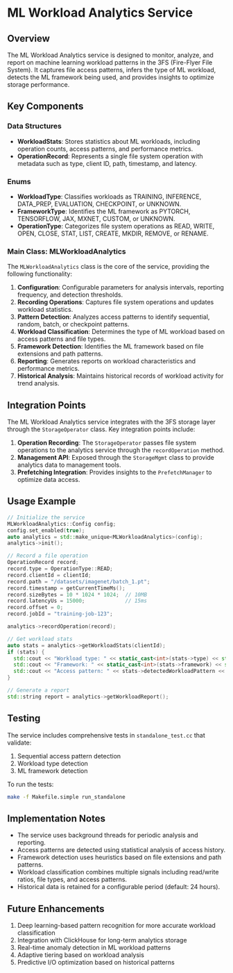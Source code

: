 # ML Workload Analytics Service

## Overview

The ML Workload Analytics service is designed to monitor, analyze, and report on machine learning workload patterns in the 3FS (Fire-Flyer File System). It captures file access patterns, infers the type of ML workload, detects the ML framework being used, and provides insights to optimize storage performance.

## Key Components

### Data Structures

- **WorkloadStats**: Stores statistics about ML workloads, including operation counts, access patterns, and performance metrics.
- **OperationRecord**: Represents a single file system operation with metadata such as type, client ID, path, timestamp, and latency.

### Enums

- **WorkloadType**: Classifies workloads as TRAINING, INFERENCE, DATA_PREP, EVALUATION, CHECKPOINT, or UNKNOWN.
- **FrameworkType**: Identifies the ML framework as PYTORCH, TENSORFLOW, JAX, MXNET, CUSTOM, or UNKNOWN.
- **OperationType**: Categorizes file system operations as READ, WRITE, OPEN, CLOSE, STAT, LIST, CREATE, MKDIR, REMOVE, or RENAME.

### Main Class: MLWorkloadAnalytics

The `MLWorkloadAnalytics` class is the core of the service, providing the following functionality:

1. **Configuration**: Configurable parameters for analysis intervals, reporting frequency, and detection thresholds.
2. **Recording Operations**: Captures file system operations and updates workload statistics.
3. **Pattern Detection**: Analyzes access patterns to identify sequential, random, batch, or checkpoint patterns.
4. **Workload Classification**: Determines the type of ML workload based on access patterns and file types.
5. **Framework Detection**: Identifies the ML framework based on file extensions and path patterns.
6. **Reporting**: Generates reports on workload characteristics and performance metrics.
7. **Historical Analysis**: Maintains historical records of workload activity for trend analysis.

## Integration Points

The ML Workload Analytics service integrates with the 3FS storage layer through the `StorageOperator` class. Key integration points include:

1. **Operation Recording**: The `StorageOperator` passes file system operations to the analytics service through the `recordOperation` method.
2. **Management API**: Exposed through the `StorageMgmt` class to provide analytics data to management tools.
3. **Prefetching Integration**: Provides insights to the `PrefetchManager` to optimize data access.

## Usage Example

```cpp
// Initialize the service
MLWorkloadAnalytics::Config config;
config.set_enabled(true);
auto analytics = std::make_unique<MLWorkloadAnalytics>(config);
analytics->init();

// Record a file operation
OperationRecord record;
record.type = OperationType::READ;
record.clientId = clientId;
record.path = "/datasets/imagenet/batch_1.pt";
record.timestamp = getCurrentTimeMs();
record.sizeBytes = 10 * 1024 * 1024;  // 10MB
record.latencyUs = 15000;             // 15ms
record.offset = 0;
record.jobId = "training-job-123";

analytics->recordOperation(record);

// Get workload stats
auto stats = analytics->getWorkloadStats(clientId);
if (stats) {
  std::cout << "Workload type: " << static_cast<int>(stats->type) << std::endl;
  std::cout << "Framework: " << static_cast<int>(stats->framework) << std::endl;
  std::cout << "Access pattern: " << stats->detectedWorkloadPattern << std::endl;
}

// Generate a report
std::string report = analytics->getWorkloadReport();
```

## Testing

The service includes comprehensive tests in `standalone_test.cc` that validate:

1. Sequential access pattern detection
2. Workload type detection
3. ML framework detection

To run the tests:

```bash
make -f Makefile.simple run_standalone
```

## Implementation Notes

- The service uses background threads for periodic analysis and reporting.
- Access patterns are detected using statistical analysis of access history.
- Framework detection uses heuristics based on file extensions and path patterns.
- Workload classification combines multiple signals including read/write ratios, file types, and access patterns.
- Historical data is retained for a configurable period (default: 24 hours).

## Future Enhancements

1. Deep learning-based pattern recognition for more accurate workload classification
2. Integration with ClickHouse for long-term analytics storage
3. Real-time anomaly detection in ML workload patterns
4. Adaptive tiering based on workload analysis
5. Predictive I/O optimization based on historical patterns 